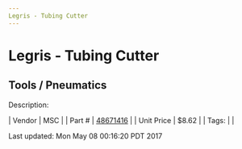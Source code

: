 ```yaml
---
Legris - Tubing Cutter
---
```

# Legris - Tubing Cutter
## Tools / Pneumatics
Description: 	 

| Vendor | MSC | 
| Part # | [48671416](http://www.mscdirect.com/) | 
| Unit Price | $8.62 | 
| Tags: |  | 

Last updated: Mon May 08 00:16:20 PDT 2017
